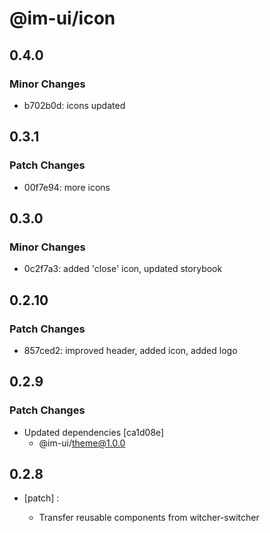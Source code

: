 # @im-ui/icon

## 0.4.0

### Minor Changes

- b702b0d: icons updated

## 0.3.1

### Patch Changes

- 00f7e94: more icons

## 0.3.0

### Minor Changes

- 0c2f7a3: added 'close' icon, updated storybook

## 0.2.10

### Patch Changes

- 857ced2: improved header, added icon, added logo

## 0.2.9

### Patch Changes

- Updated dependencies [ca1d08e]
  - @im-ui/theme@1.0.0

## 0.2.8

- [patch] :

  - Transfer reusable components from witcher-switcher
